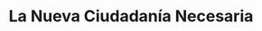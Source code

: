 ---
title: 'La Nueva Ciudadanía Necesaria'
description: 'Informe España de la Fundación Encuentro'
link: /documentos/la_nueva_ciudadania_necesaria.pdf
tags:
    - ciudadania-activa
---